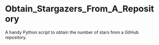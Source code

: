 # Obtain_Stargazers_From_A_Repository
A handy Python script to obtain the number of stars from a GitHub repository.
